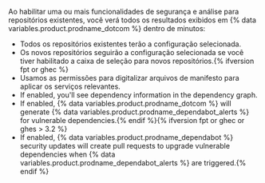Ao habilitar uma ou mais funcionalidades de segurança e análise para repositórios existentes, você verá todos os resultados exibidos em {% data variables.product.prodname_dotcom %} dentro de minutos:

- Todos os repositórios existentes terão a configuração selecionada.
- Os novos repositórios seguirão a configuração selecionada se você tiver habilitado a caixa de seleção para novos repositórios.{% ifversion fpt or ghec %}
- Usamos as permissões para digitalizar arquivos de manifesto para aplicar os serviços relevantes.
- If enabled, you'll see dependency information in the dependency graph.
- If enabled, {% data variables.product.prodname_dotcom %} will generate {% data variables.product.prodname_dependabot_alerts %} for vulnerable dependencies.{% endif %}{% ifversion fpt or ghec or ghes > 3.2 %}
- If enabled, {% data variables.product.prodname_dependabot %} security updates will create pull requests to upgrade vulnerable dependencies when {% data variables.product.prodname_dependabot_alerts %} are triggered.{% endif %}
